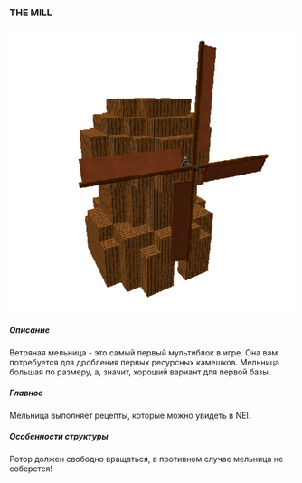 ### THE MILL

![LOGO](media/gregtech/THE_MILL.png)

##### Описание

Ветряная мельница - это самый первый мультиблок в игре. Она вам потребуется для дробления первых ресурсных камешков. Мельница большая по размеру, а, значит, хороший вариант для первой базы.

##### Главное

Мельница выполняет рецепты, которые можно увидеть в NEI.

##### Особенности структуры

Ротор должен свободно вращаться, в противном случае мельница не соберется!

